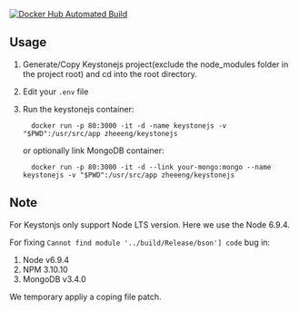 [![Docker Hub Automated Build](https://img.shields.io/docker/automated/jrottenberg/ffmpeg.svg)](https://hub.docker.com/r/zheeeng/keystonejs/)

## Usage

1. Generate/Copy Keystonejs project(exclude the node_modules folder in the project root) and cd into the root directory.
2. Edit your `.env` file
3. Run the keystonejs container:

         docker run -p 80:3000 -it -d -name keystonejs -v "$PWD":/usr/src/app zheeeng/keystonejs

    or optionally link MongoDB container:

         docker run -p 80:3000 -it -d --link your-mongo:mongo --name keystonejs -v "$PWD":/usr/src/app zheeeng/keystonejs

## Note

For Keystonjs only support Node LTS version. Here we use the Node 6.9.4.

For fixing `Cannot find module '../build/Release/bson'] code` bug in:

1. Node v6.9.4
2. NPM 3.10.10
2. MongoDB v3.4.0

We temporary appliy a coping file patch.

